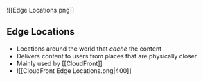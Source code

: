 ![[Edge Locations.png]]
## Edge Locations
- Locations around the world that *cache* the content
- Delivers content to users from places that are physically closer
- Mainly used by [[CloudFront]]
- ![[CloudFront Edge Locations.png|400]]
